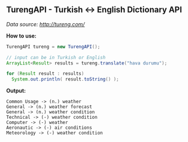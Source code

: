 ## TurengAPI - Turkish <-> English Dictionary API

*Data source: http://tureng.com/*

**How to use:**
```java
TurengAPI tureng = new TurengAPI();

// input can be in Turkish or English
ArrayList<Result> results = tureng.translate("hava durumu");

for (Result result : results)
  System.out.println( result.toString() );
```

**Output:**
```
Common Usage -> (n.) weather
General -> (n.) weather forecast
General -> (n.) weather condition
Technical -> (-) weather condition
Computer -> (-) weather
Aeronautic -> (-) air conditions
Meteorology -> (-) weather condition
```

